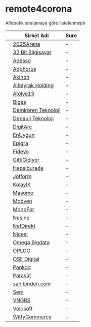 # remote4corona

Alfabetik sıralamaya göre listelenmiştir

|   |Sirket Adi|Sure|
|---|---|---|
|   |[2025Arena](https://2025arena.com)|-|
|   |[32 Bit Bilgisayar](http://www.32bit.com.tr)|-|
|   |[Adesso](https://www.adesso.com.tr/)|-|
|   |[Adphorus](https://adphorus.com)|-|
|   |[Akinon](https://www.akinon.com)|-|
|   |[Albayrak Holding](https://www.albayrak.com.tr)|-|
|   |[Atolye15](https://www.atolye15.com)|-|
|   |[Biges](https://biges.com)|-|
|   |[Demirören Teknoloji](https://www.demirorenteknoloji.com/)|-|
|   |[Depauli Teknoloji](https://herrenausstatter.de)|-|
|   |[DigitArc](https://digitarc.net)|-|
|   |[EnUygun](https://enuygun.com)|-|
|   |[Epigra](https://epigra.com)|-|
|   |[Fideyo](https://fideyo.com)|-|
|   |[GittiGidiyor](https://gittigidiyor.com)|-|
|   |[Hepsiburada](https://hepsiburada.com)|-|
|   |[Jotform](https://www.jotform.com/)|-|
|   |[KolayIK](https://kolayik.com)|-|
|   |[Masomo](https://masomo.com)|-|
|   |[Mobven](https://mobven.com)|-|
|   |[MonoFor](https://monofor.com/)|-|
|   |[Nesine](https://www.nesine.com)|-|
|   |[NetDirekt](https://www.netdirekt.com.tr)|-|
|   |[Nicesi](https://nicesi.com)|-|
|   |[Omega Bigdata](https://omegabigdata.com)|-|
|   |[OPLOG](https://oplog.com.tr/)|-|
|   |[OSF Digital](https://osf.digital)|-|
|   |[Pankod](https://www.pankod.com)|-|
|   |[Paraşüt](https://www.parasut.com)|-|
|   |[sahibinden.com](https://sahibinden.com)|-|
|   |[Sem](https://semtr.com)|-|
|   |[VNGRS](https://vngrs.com)|-|
|   |[Volosoft](https://www.volosoft.com/)|-|
|   |[WittyCommerce](https://wittycommerce.com)|-|
